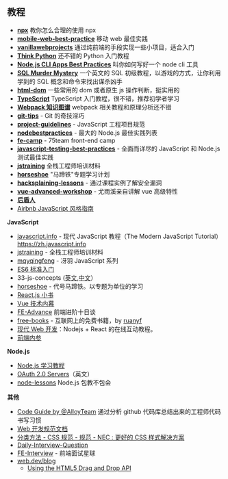 ## 教程

- [**npx**](https://egghead.io/courses/execute-npm-package-binaries-with-the-npx-package-runner) 教你怎么合理的使用 npx
- [**mobile-web-best-practice**](https://github.com/mcuking/mobile-web-best-practice) 移动 web 最佳实践
- [**vanillawebprojects**](https://github.com/bradtraversy/vanillawebprojects) 通过纯前端的手段实现一些小项目，适合入门
- [**Think Python**](https://codingpy.com/books/thinkpython2/index.html) 还不错的 Python 入门教程
- [**Node.js CLI Apps Best Practices**](https://github.com/lirantal/nodejs-cli-apps-best-practices) 叫你如何写好一个 node cli 工具
- [**SQL Murder Mystery**](https://mystery.knightlab.com/walkthrough.html) 一个英文的 SQL 初级教程，以游戏的方式，让你利用学到的 SQL 概念和命令来找出谋杀凶手
- [**html-dom**](https://github.com/phuoc-ng/html-dom) 一些常用的 dom 或者原生 js 操作判断，挺实用的
- [**TypeScript**](https://ts.xcatliu.com/) TypeScript 入门教程，很不错，推荐初学者学习
- [**Webpack 知识图谱**](https://tsejx.github.io/webpack-guidebook/) webpack 相关教程和原理分析还不错
- [**git-tips**](https://github.com/521xueweihan/git-tips) - Git 的奇技淫巧
- [**project-guidelines**](https://github.com/elsewhencode/project-guidelines/blob/master/README-zh.md) - JavaScript 工程项目规范
- [**nodebestpractices**](https://github.com/goldbergyoni/nodebestpractices/blob/master/README.chinese.md) - 最大的 Node.js 最佳实践列表
- [**fe-camp**](https://github.com/webzhao/fe-camp) - 75team front-end camp
- [**javascript-testing-best-practices**](https://github.com/goldbergyoni/javascript-testing-best-practices/blob/master/readme-zh-CN.md) - 全面而详尽的 JavaScript 和 Node.js 测试最佳实践
- [**jstraining**](https://github.com/ruanyf/jstraining) 全栈工程师培训材料
- [**horseshoe**](https://github.com/veedrin/horseshoe) "马蹄铁"专题学习计划
- [**hacksplaining-lessons**](https://www.hacksplaining.com/lessons) - 通过课程实例了解安全漏洞
- [**vue-advanced-workshop**](https://github.com/zhengguorong/vue-advanced-workshop) - 尤雨溪亲自讲解 vue 高级特性
- [**后盾人**](https://doc.houdunren.com/)
- [Airbnb JavaScript 风格指南](https://github.com/airbnb/javascript)

**JavaScript**

- [javascript.info](https://github.com/javascript-tutorial/zh.javascript.info) - 现代 JavaScript 教程（The Modern JavaScript Tutorial） https://zh.javascript.info
- [jstraining](https://github.com/ruanyf/jstraining) - 全栈工程师培训材料
- [mqyqingfeng](https://github.com/mqyqingfeng/Blog) - 冴羽 JavaScript 系列
- [ES6 标准入门](https://es6.ruanyifeng.com/)
- 33-js-concepts ([英文](https://github.com/leonardomso/33-js-concepts),[中文](https://github.com/stephentian/33-js-concepts)）
- [horseshoe](https://github.com/veedrin/horseshoe) - 代号马蹄铁。以专题为单位的学习
- [React.js 小书](http://huziketang.mangojuice.top/books/react/)
- [Vue 技术内幕](http://caibaojian.com/vue-design/art/)
- [FE-Advance](https://github.com/junyux/FE-Advance) 前端进阶十日谈
- [free-books](https://github.com/ruanyf/free-books) - 互联网上的免费书籍，by [ruanyf](https://github.com/ruanyf)
- [现代 Web 开发](https://fullstackopen.com/zh/)：Nodejs + React 的在线互动教程。
- [前端内参](https://github.com/coffe1891/frontend-hard-mode-interview)

**Node.js**

- [Node.js 学习教程](https://dev.nodejs.cn/learn/)
- [OAuth 2.0 Servers](https://www.oauth.com/)（英文）
- [node-lessons](https://github.com/alsotang/node-lessons) Node.js 包教不包会

**其他**

- [Code Guide by @AlloyTeam](https://alloyteam.github.io/CodeGuide/) 通过分析 github 代码库总结出来的工程师代码书写习惯
- [Web 开发规范文档](https://www.kancloud.cn/chandler/css-code-guide/50867)
- [分类方法 - CSS 规范 - 规范 - NEC : 更好的 CSS 样式解决方案](http://nec.netease.com/standard/css-sort.html)
- [Daily-Interview-Question](https://github.com/Advanced-Frontend/Daily-Interview-Question)
- [FE-Interview](https://github.com/lgwebdream/FE-Interview) - 前端面试星球
- [web.dev/blog](https://web.dev/blog/)
  - [Using the HTML5 Drag and Drop API](https://web.dev/drag-and-drop/)
